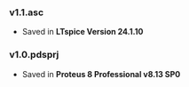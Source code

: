 ### v1.1.asc
- Saved in **LTspice Version 24.1.10**

### v1.0.pdsprj
- Saved in **Proteus 8 Professional v8.13 SP0**